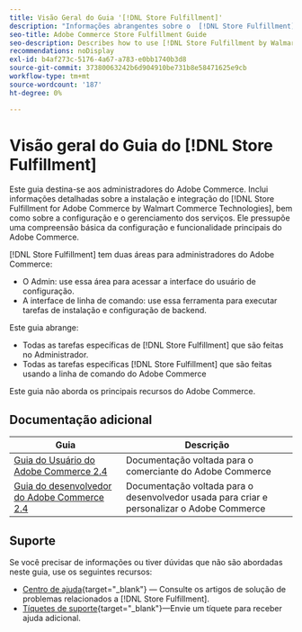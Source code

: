```yaml
---
title: Visão Geral do Guia '[!DNL Store Fulfillment]'
description: "Informações abrangentes sobre o  [!DNL Store Fulfillment] para administradores do Adobe Commerce, incluindo instalação e integração."
seo-title: Adobe Commerce Store Fulfillment Guide
seo-description: Describes how to use [!DNL Store Fulfillment by Walmart Commerce Technologies] services with Adobe Commerce.
recommendations: noDisplay
exl-id: b4af273c-5176-4a67-a783-e0bb1740b3d8
source-git-commit: 37380063242b6d904910be731b8e58471625e9cb
workflow-type: tm+mt
source-wordcount: '187'
ht-degree: 0%

---
```


# Visão geral do Guia do [!DNL Store Fulfillment]

Este guia destina-se aos administradores do Adobe Commerce. Inclui informações detalhadas sobre a instalação e integração do [!DNL Store Fulfillment for Adobe Commerce by Walmart Commerce Technologies], bem como sobre a configuração e o gerenciamento dos serviços. Ele pressupõe uma compreensão básica da configuração e funcionalidade principais do Adobe Commerce.

[!DNL Store Fulfillment] tem duas áreas para administradores do Adobe Commerce:

* O Admin: use essa área para acessar a interface do usuário de configuração.
* A interface de linha de comando: use essa ferramenta para executar tarefas de instalação e configuração de backend.

Este guia abrange:

* Todas as tarefas específicas de [!DNL Store Fulfillment] que são feitas no Administrador.
* Todas as tarefas específicas [!DNL Store Fulfillment] que são feitas usando a linha de comando do Adobe Commerce

Este guia não aborda os principais recursos do Adobe Commerce.

## Documentação adicional

| Guia | Descrição |
|-----------------------------------------------------------------------|----------------------------------------------------------------------------|
| [Guia do Usuário do Adobe Commerce 2.4](https://experienceleague.adobe.com/en/docs/commerce-admin/user-guides/home) | Documentação voltada para o comerciante do Adobe Commerce |
| [Guia do desenvolvedor do Adobe Commerce 2.4](https://developer.adobe.com/commerce/docs/) | Documentação voltada para o desenvolvedor usada para criar e personalizar o Adobe Commerce |

## Suporte

Se você precisar de informações ou tiver dúvidas que não são abordadas neste guia, use os seguintes recursos:

* [Centro de ajuda](https://experienceleague.adobe.com/docs/commerce-knowledge-base/kb/help-center-guide/magento-help-center-user-guide.html#submit-ticket){target="_blank"} — Consulte os artigos de solução de problemas relacionados a [!DNL Store Fulfillment].
* [Tíquetes de suporte](https://experienceleague.adobe.com/docs/commerce-knowledge-base/kb/help-center-guide/magento-help-center-user-guide.html#submit-ticket){target="_blank"}—Envie um tíquete para receber ajuda adicional.
